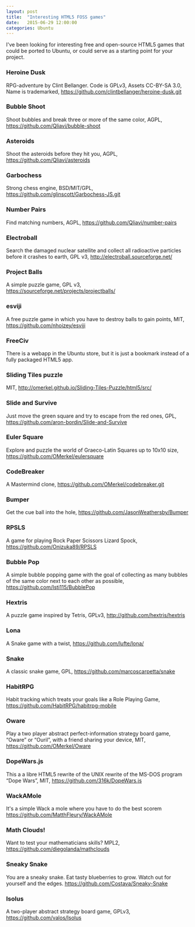 ```yaml
---
layout: post
title:  "Interesting HTML5 FOSS games"
date:   2015-06-29 12:00:00
categories: Ubuntu
---
```



I've been looking for interesting free and open-source HTML5 games that could be ported to Ubuntu, or could serve as a starting point for your project.


### Heroine Dusk
RPG-adventure by Clint Bellanger. Code is GPLv3, Assets CC-BY-SA 3.0, Name is trademarked, https://github.com/clintbellanger/heroine-dusk.git

### Bubble Shoot
Shoot bubbles and break three or more of the same color, AGPL, https://github.com/Qliavi/bubble-shoot

### Asteroids
Shoot the asteroids before they hit you, AGPL, https://github.com/Qliavi/asteroids

### Garbochess
Strong chess engine, BSD/MIT/GPL, https://github.com/glinscott/Garbochess-JS.git

### Number Pairs
Find matching numbers, AGPL, https://github.com/Qliavi/number-pairs

### Electroball
Search the damaged nuclear satellite and collect all radioactive particles before it crashes to earth, GPL v3, http://electroball.sourceforge.net/

### Project Balls
A simple puzzle game, GPL v3, https://sourceforge.net/projects/projectballs/

### esviji
A free puzzle game in which you have to destroy balls to gain points, MIT, https://github.com/nhoizey/esviji

### FreeCiv
There is a webapp in the Ubuntu store, but it is just a bookmark instead of a fully packaged HTML5 app.

### Sliding Tiles puzzle
MIT, http://omerkel.github.io/Sliding-Tiles-Puzzle/html5/src/

### Slide and Survive
Just move the green square and try to escape from the red ones, GPL, https://github.com/aron-bordin/Slide-and-Survive

### Euler Square
Explore and puzzle the world of Graeco-Latin Squares up to 10x10 size, https://github.com/OMerkel/eulersquare

### CodeBreaker
A Mastermind clone, https://github.com/OMerkel/codebreaker.git

### Bumper
Get the cue ball into the hole, https://github.com/JasonWeathersby/Bumper

### RPSLS
A game for playing Rock Paper Scissors Lizard Spock, https://github.com/Onizuka89/RPSLS

### Bubble Pop
A simple bubble popping game with the goal of collecting as many bubbles of the same color next to each other as possible, https://github.com/Isti115/BubblePop

### Hextris
A puzzle game inspired by Tetris, GPLv3, http://github.com/hextris/hextris

### Lona
A Snake game with a twist, https://github.com/lufte/lona/

### Snake
A classic snake game, GPL, https://github.com/marcoscarpetta/snake

### HabitRPG
Habit tracking which treats your goals like a Role Playing Game, https://github.com/HabitRPG/habitrpg-mobile

### Oware
Play a two player abstract perfect-information strategy board game, “Oware” or “Ouril”, with a friend sharing your device, MIT, https://github.com/OMerkel/Oware

### DopeWars.js
This a a libre HTML5 rewrite of the UNIX rewrite of the MS-DOS program “Dope Wars”, MIT, https://github.com/316k/DopeWars.js

### WackAMole
It's a simple Wack a mole where you have to do the best scorem https://github.com/MatthFleury/WackAMole

### Math Clouds!
Want to test your mathematicians skills? MPL2, https://github.com/diegolanda/mathclouds

### Sneaky Snake
You are a sneaky snake. Eat tasty blueberries to grow. Watch out for yourself and the edges. https://github.com/Costava/Sneaky-Snake

### Isolus
A two-player abstract strategy board game, GPLv3, https://github.com/valos/Isolus
